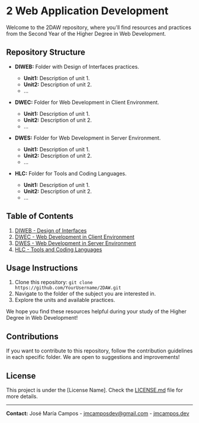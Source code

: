 # 2 Web Application Development

Welcome to the 2DAW repository, where you'll find resources and practices from the Second Year of the Higher Degree in Web Development.

## Repository Structure

- **DIWEB:** Folder with Design of Interfaces practices.
  - **Unit1:** Description of unit 1.
  - **Unit2:** Description of unit 2.
  - ...

- **DWEC:** Folder for Web Development in Client Environment.
  - **Unit1:** Description of unit 1.
  - **Unit2:** Description of unit 2.
  - ...

- **DWES:** Folder for Web Development in Server Environment.
  - **Unit1:** Description of unit 1.
  - **Unit2:** Description of unit 2.
  - ...

- **HLC:** Folder for Tools and Coding Languages.
  - **Unit1:** Description of unit 1.
  - **Unit2:** Description of unit 2.
  - ...

## Table of Contents

1. [DIWEB - Design of Interfaces](./DIWEB/README.md)
2. [DWEC - Web Development in Client Environment](./DWEC/README.md)
3. [DWES - Web Development in Server Environment](./DWES/README.md)
4. [HLC - Tools and Coding Languages](./HLC/README.md)

## Usage Instructions

1. Clone this repository: `git clone https://github.com/YourUsername/2DAW.git`
2. Navigate to the folder of the subject you are interested in.
3. Explore the units and available practices.

We hope you find these resources helpful during your study of the Higher Degree in Web Development!

## Contributions

If you want to contribute to this repository, follow the contribution guidelines in each specific folder. We are open to suggestions and improvements!

## License

This project is under the [License Name]. Check the [LICENSE.md](LICENSE.md) file for more details.

---

**Contact:** José María Campos - jmcamposdev@gmail.com - [jmcampos.dev](https://jmcampos.dev)
